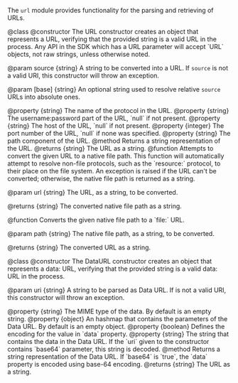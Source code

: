 <!-- This Source Code Form is subject to the terms of the Mozilla Public
   - License, v. 2.0. If a copy of the MPL was not distributed with this
   - file, You can obtain one at http://mozilla.org/MPL/2.0/. -->

<!-- contributed by Atul Varma [atul@mozilla.com]  -->
<!-- edited by Noelle Murata [fiveinchpixie@gmail.com]  -->


The `url` module provides functionality for the parsing and retrieving of URLs.

<api name="URL">
@class
<api name="URL">
@constructor
  The URL constructor creates an object that represents a URL,  verifying that
  the provided string is a valid URL in the process.  Any API in the SDK which
  has a URL parameter will accept `URL` objects, not raw strings, unless
  otherwise noted.

@param source {string}
  A string to be converted into a URL. If `source` is not a valid URI, this
  constructor will throw an exception.

@param [base] {string}
  An optional string used to resolve relative `source` URLs into absolute ones.
</api>

<api name="scheme">
@property {string}
  The name of the protocol in the URL.
</api>

<api name="userPass">
@property {string}
  The username:password part of the URL, `null` if not present.
</api>

<api name="host">
@property {string}
  The host of the URL, `null` if not present.
</api>

<api name="port">
@property {integer}
  The port number of the URL, `null` if none was specified.
</api>

<api name="path">
@property {string}
  The path component of the URL.
</api>

<api name="toString">
@method
  Returns a string representation of the URL.
@returns {string}
  The URL as a string.
</api>
</api>

<api name="toFilename">
@function
  Attempts to convert the given URL to a native file path.  This function will
  automatically attempt to resolve non-file protocols, such as the `resource:`
  protocol, to their place on the file system. An exception is raised if the URL
  can't be converted; otherwise, the native file path is returned as a string.

@param url {string}
  The URL, as a string, to be converted.

@returns {string}
  The converted native file path as a string.
</api>

<api name="fromFilename">
@function
  Converts the given native file path to a `file:` URL.

@param path {string}
  The native file path, as a string, to be converted.

@returns {string}
  The converted URL as a string.
</api>

<api name="DataURL">
@class
<api name="DataURL">
@constructor
  The DataURL constructor creates an object that represents a data: URL,
  verifying that the provided string is a valid data: URL in the process.

@param uri {string}
  A string to be parsed as Data URL. If is not a valid URI, this constructor
  will throw an exception.
</api>

<api name="mimeType">
@property {string}
  The MIME type of the data. By default is an empty string.
</api>

<api name="parameters">
@property {object}
  An hashmap that contains the parameters of the Data URL. By default is
  an empty object.
</api>

<api name="base64">
@property {boolean}
  Defines the encoding for the value in `data` property.
</api>

<api name="data">
@property {string}
  The string that contains the data in the Data URL.
  If the `uri` given to the constructor contains `base64` parameter, this string is decoded.
</api>

<api name="toString">
@method
  Returns a string representation of the Data URL.
  If `base64` is `true`, the `data` property is encoded using base-64 encoding.
@returns {string}
  The URL as a string.
</api>
</api>
